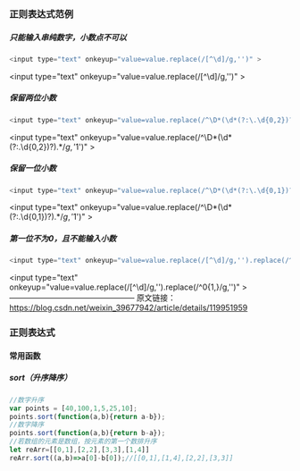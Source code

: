 ### 正则表达式范例

##### 只能输入串纯数字，小数点不可以

```js
<input type="text" οnkeyup="value=value.replace(/[^\d]/g,'')" > 
```

<input type="text" οnkeyup="value=value.replace(/[^\d]/g,'')" > 

##### 保留两位小数

```js
<input type="text" οnkeyup="value=value.replace(/^\D*(\d*(?:\.\d{0,2})?).*$/g, '$1')" >
```

<input type="text" οnkeyup="value=value.replace(/^\D*(\d*(?:\.\d{0,2})?).*$/g, '$1')" > 

##### 保留一位小数

```js
<input type="text" οnkeyup="value=value.replace(/^\D*(\d*(?:\.\d{0,1})?).*$/g, '$1')" > 
```

<input type="text" οnkeyup="value=value.replace(/^\D*(\d*(?:\.\d{0,1})?).*$/g, '$1')" > 

#####  第一位不为0，且不能输入小数

```js
<input type="text" οnkeyup="value=value.replace(/[^\d]/g,'').replace(/^0{1,}/g,'')" >
```

<input type="text" οnkeyup="value=value.replace(/[^\d]/g,'').replace(/^0{1,}/g,'')" >
————————————————
原文链接：https://blog.csdn.net/weixin_39677942/article/details/119951959

### 正则表达式  

#### 常用函数

##### sort（升序降序）

```javascript
//数字升序
var points = [40,100,1,5,25,10];
points.sort(function(a,b){return a-b});
//数字降序
points.sort(function(a,b){return b-a});
//若数组的元素是数组，按元素的第一个数排升序
let reArr=[[0,1],[2,2],[3,3],[1,4]]
reArr.sort((a,b)=>a[0]-b[0]);//[[0,1],[1,4],[2,2],[3,3]]

```



